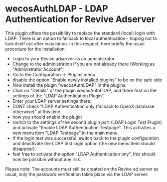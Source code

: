 # wecosAuthLDAP - LDAP Authentication for Revive Adserver

This plugin offers the possibility to replace the standard (local) login with LDAP. There is an option to fallback to local authentication - hoping not to lock itself out after installation. In this respect, here briefly the usual procedure for the installation:

* Login to your Revive adserver as an administrator
* Change to the administration if you are not already there (Working as "Administrator Account“)
* Go to the Configuration -\> Plugins menu
* disable the option "Enable newly installed plugins" to be on the safe side
* Now install the plugin "wecosAuthLDAP" in the plugins.
* Click on "Details" of the plugin wecosAuthLDAP, and there first on the settings of the "LDAP Authentication Plugin“.
* Enter your LDAP server settings there.
* DONT check "LDAP Authentication only (fallback to OpenX database otherwise)" at this time
* now you should enable the plugin
* switch to the settings of the second plugin part (LDAP Login Test Plugin) and activate "Enable LDAP Authentication Testpage". This activates a new menu item "LDAP Testpage" in the main menu.
* If the login test was successful, switch back to the plugin configuration and deactivate the LDAP test login option (the new menu item should disappear).
* feel free to activate the option "LDAP Authentication ony", this should now be possible without any risk.

Please note: The accounts must still be created on the Revive ad server as usual, only the password verification takes place via the LDAP server.
